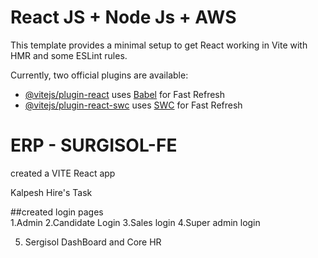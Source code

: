 # React JS + Node Js + AWS

This template provides a minimal setup to get React working in Vite with HMR and some ESLint rules.

Currently, two official plugins are available:

- [@vitejs/plugin-react](https://github.com/vitejs/vite-plugin-react/blob/main/packages/plugin-react/README.md) uses [Babel](https://babeljs.io/) for Fast Refresh
- [@vitejs/plugin-react-swc](https://github.com/vitejs/vite-plugin-react-swc) uses [SWC](https://swc.rs/) for Fast Refresh

# ERP - SURGISOL-FE

created a VITE React app

Kalpesh Hire's Task

##created login pages
<br>
1.Admin
2.Candidate Login
3.Sales login
4.Super admin login

5. Sergisol DashBoard and Core HR
